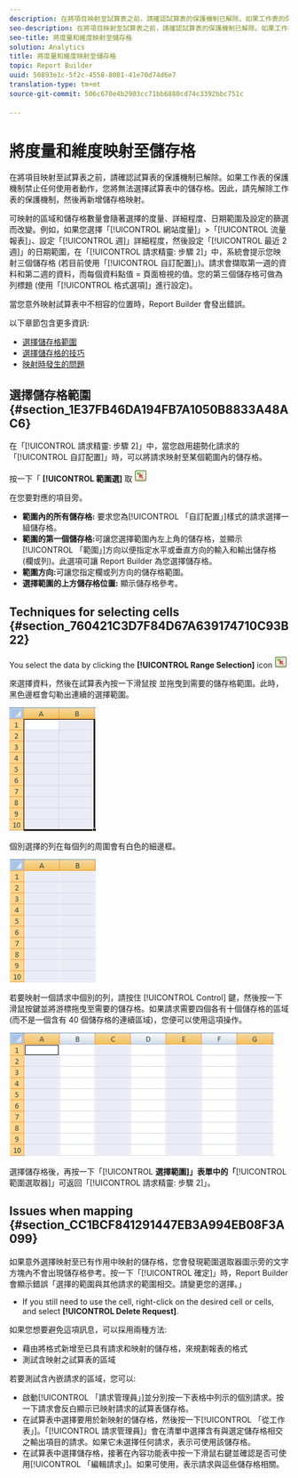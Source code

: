 ```yaml
---
description: 在將項目映射至試算表之前，請確認試算表的保護機制已解除。如果工作表的保護機制禁止任何使用者動作，您將無法選擇試算表中的儲存格。因此，請先解除工作表的保護機制，然後再新增儲存格映射。
seo-description: 在將項目映射至試算表之前，請確認試算表的保護機制已解除。如果工作表的保護機制禁止任何使用者動作，您將無法選擇試算表中的儲存格。因此，請先解除工作表的保護機制，然後再新增儲存格映射。
seo-title: 將度量和維度映射至儲存格
solution: Analytics
title: 將度量和維度映射至儲存格
topic: Report Builder
uuid: 50893e1c-5f2c-4558-8001-41e70d74d6e7
translation-type: tm+mt
source-git-commit: 506c670e4b2903cc71bb6880cd74c3392bbc751c

---
```



# 將度量和維度映射至儲存格

在將項目映射至試算表之前，請確認試算表的保護機制已解除。如果工作表的保護機制禁止任何使用者動作，您將無法選擇試算表中的儲存格。因此，請先解除工作表的保護機制，然後再新增儲存格映射。

可映射的區域和儲存格數量會隨著選擇的度量、詳細程度、日期範圍及設定的篩選而改變。例如，如果您選擇「[!UICONTROL 網站度量]」&gt;「[!UICONTROL 流量報表]」、設定「[!UICONTROL 週]」詳細程度，然後設定「[!UICONTROL 最近 2 週]」的日期範圍，在「[!UICONTROL 請求精靈: 步驟 2]」中，系統會提示您映射三個儲存格 (若目前使用「[!UICONTROL 自訂配置]」)。請求會擷取第一週的資料和第二週的資料，而每個資料點值 = 頁面檢視的值。您的第三個儲存格可做為列標題 (使用「[!UICONTROL 格式選項]」進行設定)。

當您意外映射試算表中不相容的位置時，Report Builder 會發出錯誤。

以下章節包含更多資訊: 

* [選擇儲存格範圍](../../../analyze/report-builder/layout/map-metrics-and-dimensions-to-cells.md#section_1E37FB46DA194FB7A1050B8833A48AC6)
* [選擇儲存格的技巧](../../../analyze/report-builder/layout/map-metrics-and-dimensions-to-cells.md#section_760421C3D7F84D67A639174710C93B22)
* [映射時發生的問題](../../../analyze/report-builder/layout/map-metrics-and-dimensions-to-cells.md#section_CC1BCF841291447EB3A994EB08F3A099)

## 選擇儲存格範圍 {#section_1E37FB46DA194FB7A1050B8833A48AC6}

在「[!UICONTROL 請求精靈: 步驟 2]」中，當您啟用趨勢化請求的「[!UICONTROL 自訂配置]」時，可以將請求映射至某個範圍內的儲存格。

按一下「 **[!UICONTROL 範圍選]** 取 ![器」select_cell_icon.png](assets/select_cell_icon.png)

在您要對應的項目旁。

* **範圍內的所有儲存格:** 要求您為[!UICONTROL 「自訂配置」]樣式的請求選擇一組儲存格。
* **範圍的第一個儲存格:**&#x200B;可讓您選擇範圍內左上角的儲存格，並顯示[!UICONTROL 「範圍」]方向以便指定水平或垂直方向的輸入和輸出儲存格 (欄或列)。此選項可讓 Report Builder 為您選擇儲存格。
* **範圍方向:**&#x200B;可讓您指定欄或列方向的儲存格範圍。
* **選擇範圍的上方儲存格位置:** 顯示儲存格參考。

## Techniques for selecting cells {#section_760421C3D7F84D67A639174710C93B22}

You select the data by clicking the **[!UICONTROL Range Selection]** icon  ![select_cell_icon.png](assets/select_cell_icon.png)

 來選擇資料，然後在試算表內按一下滑鼠按 並拖曳到需要的儲存格範圍。此時，黑色邊框會勾勒出連續的選擇範圍。

![](assets/twenty_cells.gif)

個別選擇的列在每個列的周圍會有白色的細邊框。

![](assets/twoXten_cells_highlighted.gif)

若要映射一個請求中個別的列，請按住 [!UICONTROL Control] 鍵，然後按一下滑鼠按鍵並將游標拖曳至需要的儲存格。如果請求需要四個各有十個儲存格的區域 (而不是一個含有 40 個儲存格的連續區域)，您便可以使用這項操作。

![](assets/map4.png)

選擇儲存格後，再按一下「[!UICONTROL **選擇範圍]」表單中的「**[!UICONTROL 範圍選取器]」可返回「[!UICONTROL 請求精靈: 步驟 2]」。

## Issues when mapping {#section_CC1BCF841291447EB3A994EB08F3A099}

如果意外選擇映射至已有作用中映射的儲存格，您會發現範圍選取器圖示旁的文字方塊內不會出現儲存格參考。按一下「[!UICONTROL 確定]」時，Report Builder 會顯示錯誤「選擇的範圍與其他請求的範圍相交。請變更您的選擇。」

* If you still need to use the cell, right-click on the desired cell or cells, and select **[!UICONTROL Delete Request]**.

如果您想要避免這項訊息，可以採用兩種方法:

* 藉由將格式新增至已具有請求和映射的儲存格，來規劃報表的格式
* 測試含映射之試算表的區域

若要測試含內嵌請求的區域，您可以: 

* 啟動[!UICONTROL 「請求管理員」]並分別按一下表格中列示的個別請求。按一下請求會反白顯示已映射請求的試算表儲存格。
* 在試算表中選擇要用於新映射的儲存格，然後按一下[!UICONTROL 「從工作表」]。「[!UICONTROL 請求管理員]」會在清單中選擇含有與選定儲存格相交之輸出項目的請求。如果它未選擇任何請求，表示可使用該儲存格。
* 在試算表中選擇儲存格，接著在內容功能表中按一下滑鼠右鍵並確認是否可使用[!UICONTROL 「編輯請求」]。如果可使用，表示請求與這些儲存格相關。
